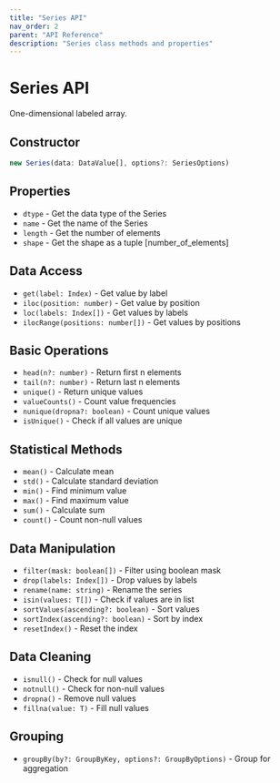 ```yaml
---
title: "Series API"
nav_order: 2
parent: "API Reference"
description: "Series class methods and properties"
---
```


# Series API

One-dimensional labeled array.

## Constructor

```typescript
new Series(data: DataValue[], options?: SeriesOptions)
```

## Properties

- `dtype` - Get the data type of the Series
- `name` - Get the name of the Series
- `length` - Get the number of elements
- `shape` - Get the shape as a tuple [number_of_elements]

## Data Access

- `get(label: Index)` - Get value by label
- `iloc(position: number)` - Get value by position
- `loc(labels: Index[])` - Get values by labels
- `ilocRange(positions: number[])` - Get values by positions

## Basic Operations

- `head(n?: number)` - Return first n elements
- `tail(n?: number)` - Return last n elements
- `unique()` - Return unique values
- `valueCounts()` - Count value frequencies
- `nunique(dropna?: boolean)` - Count unique values
- `isUnique()` - Check if all values are unique

## Statistical Methods

- `mean()` - Calculate mean
- `std()` - Calculate standard deviation
- `min()` - Find minimum value
- `max()` - Find maximum value
- `sum()` - Calculate sum
- `count()` - Count non-null values

## Data Manipulation

- `filter(mask: boolean[])` - Filter using boolean mask
- `drop(labels: Index[])` - Drop values by labels
- `rename(name: string)` - Rename the series
- `isin(values: T[])` - Check if values are in list
- `sortValues(ascending?: boolean)` - Sort values
- `sortIndex(ascending?: boolean)` - Sort by index
- `resetIndex()` - Reset the index

## Data Cleaning

- `isnull()` - Check for null values
- `notnull()` - Check for non-null values
- `dropna()` - Remove null values
- `fillna(value: T)` - Fill null values

## Grouping

- `groupBy(by?: GroupByKey, options?: GroupByOptions)` - Group for aggregation
